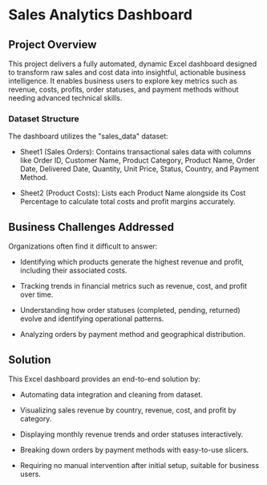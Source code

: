 
# Sales Analytics Dashboard
## Project Overview

This project delivers a fully automated, dynamic Excel dashboard designed to transform raw sales and cost data into insightful, actionable business intelligence. It enables business users to explore key metrics such as revenue, costs, profits, order statuses, and payment methods without needing advanced technical skills.

### Dataset Structure
The dashboard utilizes the "sales_data" dataset:

- Sheet1 (Sales Orders): Contains transactional sales data with columns like Order ID, Customer Name, Product Category, Product Name, Order Date, Delivered Date, Quantity, Unit Price, Status, Country, and Payment Method.

- Sheet2 (Product Costs): Lists each Product Name alongside its Cost Percentage to calculate total costs and profit margins accurately.

## Business Challenges Addressed

Organizations often find it difficult to answer:

- Identifying which products generate the highest revenue and profit, including their associated costs.

- Tracking trends in financial metrics such as revenue, cost, and profit over time.

- Understanding how order statuses (completed, pending, returned) evolve and identifying operational patterns.

- Analyzing orders by payment method and geographical distribution.

## Solution
This Excel dashboard provides an end-to-end solution by:

- Automating data integration and cleaning from dataset.

- Visualizing sales revenue by country, revenue, cost, and profit by category.

- Displaying monthly revenue trends and order statuses interactively.

- Breaking down orders by payment methods with easy-to-use slicers.

- Requiring no manual intervention after initial setup, suitable for business users.
